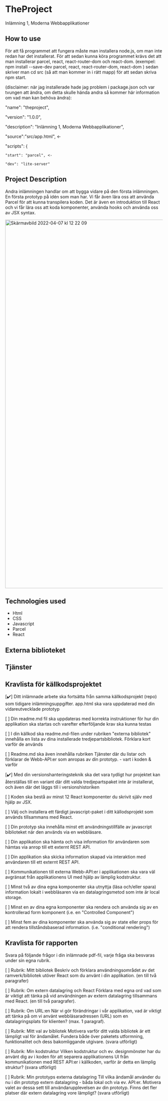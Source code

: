 # TheProject
Inlämning 1, Moderna Webbapplikationer

## How to use
För att få programmet att fungera måste man installera node.js, om man inte redan har det installerat. För att sedan kunna köra programmet krävs det att man installerar parcel, react, react-router-dom och react-dom. 
(exempel:  npm install --save-dev parcel, react, react-router-dom, react-dom ) 
sedan skriver man cd src (så att man kommer in i rätt mapp) för att sedan skriva npm start.

(disclaimer: när jag installerade hade jag problem i package.json och var tvungen att ändra, om detta skulle hända andra så kommer här information om vad man kan behöva ändra):

  "name": "theproject",

  "version": "1.0.0",

  "description": "Inlämning 1, Moderna Webbapplikationer",

  "source":"src/app.html",  <-

  "scripts": {

    "start": "parcel", <-
    
    "dev": "lite-server"

## Project Description
Andra inlämningen handlar om att bygga vidare på den första inlämningen. En första prototyp på idén som man har. Vi får även lära oss att använda Parcel för att kunna transpilera koden. Det är även en introduktion till React och vi får lära oss att koda komponenter, använda hooks och använda oss av JSX syntax.

<img width="1180" alt="Skärmavbild 2022-04-07 kl  12 22 09" src="https://user-images.githubusercontent.com/89778044/162179946-ea6c33f8-676f-4832-8952-f513bb68bebb.png">

## Technologies used
- Html
- CSS
- Javascript
- Parcel
- React

## Externa biblioteket

## Tjänster

## Kravlista för källkodsprojektet

[:heavy_check_mark:]	Ditt inlämnade arbete ska fortsätta från samma källkodsprojekt (repo) som tidigare inlämningsuppgifter. app.html ska vara uppdaterad med din vidareutvecklade prototyp	

[ ] Din readme.md fil ska uppdateras med korrekta instruktioner för hur din applikation ska startas och varefter efterföljande krav ska kunna testas
	
[ ] I din källkod ska readme.md-filen under rubriken "externa bibliotek" innehålla en lista av dina installerade tredjepartsbibliotek. Förklara kort varför de används	

[ ] Readme.md ska även innehålla rubriken Tjänster där du listar och förklarar de Webb-API:er som anropas av din prototyp. - vart i koden & varför	

[:heavy_check_mark:] Med din versionshanteringsteknik ska det vara tydligt hur projektet kan återställas till en variant där ditt valda tredjepartspaket inte är installerat, och även där det läggs till i versionshistoriken	

[ ] Koden ska bestå av minst 12 React komponenter du skrivit själv med hjälp av JSX.	

[ ] Välj och installera ett färdigt javascript-paket i ditt källodsprojekt som används tillsammans med React.	

[ ] Din prototyp ska innehålla minst ett användningstillfälle av javascript biblioteket när den används via en webbläsare.	

[ ] Din applikation ska hämta och visa information för användaren som hämtas via anrop till ett externt REST API.	

[ ] Din applikation ska skicka information skapad via interaktion med användaren till ett externt REST API.	

[ ] Kommunikationen till externa Webb-API:er i applikationen ska vara väl avgränsat från applikationens UI med hjälp av lämplig kodstruktur.	

[ ] Minst två av dina egna komponenter ska utnyttja (läsa och/eller spara) information lokalt i webbläsaren via en datalagringsmetod som inte är local storage.	

[ ] Minst en av dina egna komponenter ska rendera och använda sig av en kontrollerad form komponent (i.e. en "Controlled Component")	

[ ] Minst fem av dina komponenter ska använda sig av state eller props för att rendera tillståndsbaserad information. (i.e. "conditional rendering")	
  

## Kravlista för rapporten
Svara på följande frågor i din inlämnade pdf-fil, varje fråga ska besvaras under sin egna rubrik.

[ ] Rubrik: Mitt bibliotek
Beskriv och förklara användningsområdet av det ramverk/bibliotek utöver React som du använt i din applikation. (en till två paragrafer)
	
[ ] Rubrik: Om extern datalagring och React
Förklara med egna ord vad som är viktigt att tänka på vid användningen av extern datalagring tillsammans med React. (en till två paragrafer).

[ ] Rubrik: Om URL:en
När vi gör förändringar i vår applikation, vad är viktigt att tänka på om vi använt webbläsaradressen (URL) som en datalagringsplats för klienten? (max. 1 paragraf).


[ ] Rubrik: Mitt val av bibliotek
Motivera varför ditt valda bibliotek är ett lämpligt val för ändamålet. Fundera både över paketets utformning, funktionalitet och dess bakomliggande utgivare. (svara utförligt)


[ ] Rubrik: Min kodstruktur
Vilken kodstruktur och ev. designmönster har du använt dig av i koden för att separera applikationens UI från kommunikationen med REST API:er i källkoden, varför är detta en lämplig struktur? (svara utförligt)

	
[ ] Rubrik: Min prototyps externa datalagring
Till vilka ändamål använder du nu i din prototyp extern datalagring - båda lokal och via ev. API:er. Motivera valet av dessa sett till användarupplevelsen av din prototyp. Finns det fler platser där extern datalagring vore lämpligt? (svara utförligt)
 



